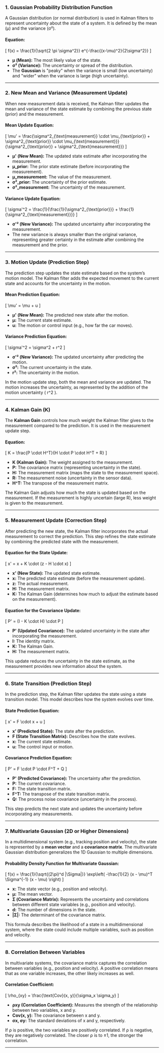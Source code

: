 ### 1. **Gaussian Probability Distribution Function**

A Gaussian distribution (or normal distribution) is used in Kalman filters to represent uncertainty about the state of a system. It is defined by the mean (μ) and the variance (σ²).

#### Equation:
\[
f(x) = \frac{1}{\sqrt{2 \pi \sigma^2}} e^{-\frac{(x-\mu)^2}{2\sigma^2}}
\]
- **μ (Mean):** The most likely value of the state.
- **σ² (Variance):** The uncertainty or spread of the distribution.
- The **Gaussian** is "peaky" when the variance is small (low uncertainty) and "wider" when the variance is large (high uncertainty).

---

### 2. **New Mean and Variance (Measurement Update)**

When new measurement data is received, the Kalman filter updates the mean and variance of the state estimate by combining the previous state (prior) and the measurement.

#### Mean Update Equation:
\[
\mu' = \frac{\sigma^2_{\text{measurement}} \cdot \mu_{\text{prior}} + \sigma^2_{\text{prior}} \cdot \mu_{\text{measurement}}}{\sigma^2_{\text{prior}} + \sigma^2_{\text{measurement}}}
\]
- **μ' (New Mean):** The updated state estimate after incorporating the measurement.
- **μ_prior:** The prior state estimate (before incorporating the measurement).
- **μ_measurement:** The value of the measurement.
- **σ²_prior:** The uncertainty of the prior estimate.
- **σ²_measurement:** The uncertainty of the measurement.

#### Variance Update Equation:
\[
\sigma'^2 = \frac{1}{\frac{1}{\sigma^2_{\text{prior}}} + \frac{1}{\sigma^2_{\text{measurement}}}}
\]
- **σ'² (New Variance):** The updated uncertainty after incorporating the measurement.
- The new variance is always smaller than the original variance, representing greater certainty in the estimate after combining the measurement and the prior.

---

### 3. **Motion Update (Prediction Step)**

The prediction step updates the state estimate based on the system’s motion model. The Kalman filter adds the expected movement to the current state and accounts for the uncertainty in the motion.

#### Mean Prediction Equation:
\[
\mu' = \mu + u
\]
- **μ' (New Mean):** The predicted new state after the motion.
- **μ:** The current state estimate.
- **u:** The motion or control input (e.g., how far the car moves).

#### Variance Prediction Equation:
\[
\sigma'^2 = \sigma^2 + r^2
\]
- **σ'² (New Variance):** The updated uncertainty after predicting the motion.
- **σ²:** The current uncertainty in the state.
- **r²:** The uncertainty in the motion.

In the motion update step, both the mean and variance are updated. The motion increases the uncertainty, as represented by the addition of the motion uncertainty \( r^2 \).

---

### 4. **Kalman Gain (K)**

The **Kalman Gain** controls how much weight the Kalman filter gives to the measurement compared to the prediction. It is used in the measurement update step.

#### Equation:
\[
K = \frac{P \cdot H^T}{H \cdot P \cdot H^T + R}
\]
- **K (Kalman Gain):** The weight assigned to the measurement.
- **P:** The covariance matrix (representing uncertainty in the state).
- **H:** The measurement matrix (maps the state to the measurement space).
- **R:** The measurement noise (uncertainty in the sensor data).
- **H^T:** The transpose of the measurement matrix.

The Kalman Gain adjusts how much the state is updated based on the measurement. If the measurement is highly uncertain (large R), less weight is given to the measurement.

---

### 5. **Measurement Update (Correction Step)**

After predicting the new state, the Kalman filter incorporates the actual measurement to correct the prediction. This step refines the state estimate by combining the predicted state with the measurement.

#### Equation for the State Update:
\[
x' = x + K \cdot (z - H \cdot x)
\]
- **x' (New State):** The updated state estimate.
- **x:** The predicted state estimate (before the measurement update).
- **z:** The actual measurement.
- **H:** The measurement matrix.
- **K:** The Kalman Gain (determines how much to adjust the estimate based on the measurement).

#### Equation for the Covariance Update:
\[
P' = (I - K \cdot H) \cdot P
\]
- **P' (Updated Covariance):** The updated uncertainty in the state after incorporating the measurement.
- **I:** The identity matrix.
- **K:** The Kalman Gain.
- **H:** The measurement matrix.

This update reduces the uncertainty in the state estimate, as the measurement provides new information about the system.

---

### 6. **State Transition (Prediction Step)**

In the prediction step, the Kalman filter updates the state using a state transition model. This model describes how the system evolves over time.

#### State Prediction Equation:
\[
x' = F \cdot x + u
\]
- **x' (Predicted State):** The state after the prediction.
- **F (State Transition Matrix):** Describes how the state evolves.
- **x:** The current state estimate.
- **u:** The control input or motion.

#### Covariance Prediction Equation:
\[
P' = F \cdot P \cdot F^T + Q
\]
- **P' (Predicted Covariance):** The uncertainty after the prediction.
- **P:** The current covariance.
- **F:** The state transition matrix.
- **F^T:** The transpose of the state transition matrix.
- **Q:** The process noise covariance (uncertainty in the process).

This step predicts the next state and updates the uncertainty before incorporating any measurements.

---

### 7. **Multivariate Gaussian (2D or Higher Dimensions)**

In a multidimensional system (e.g., tracking position and velocity), the state is represented by a **mean vector** and a **covariance matrix**. The multivariate Gaussian distribution generalizes the 1D Gaussian to multiple dimensions.

#### Probability Density Function for Multivariate Gaussian:
\[
f(x) = \frac{1}{\sqrt{(2\pi)^d |\Sigma|}} \exp\left( -\frac{1}{2} (x - \mu)^T \Sigma^{-1} (x - \mu) \right)
\]
- **x:** The state vector (e.g., position and velocity).
- **μ:** The mean vector.
- **Σ (Covariance Matrix):** Represents the uncertainty and correlations between different state variables (e.g., position and velocity).
- **d:** The number of dimensions in the state.
- **|Σ|:** The determinant of the covariance matrix.

This formula describes the likelihood of a state in a multidimensional system, where the state could include multiple variables, such as position and velocity.

---

### 8. **Correlation Between Variables**

In multivariate systems, the covariance matrix captures the correlation between variables (e.g., position and velocity). A positive correlation means that as one variable increases, the other likely increases as well.

#### Correlation Coefficient:
\[
\rho_{xy} = \frac{\text{Cov}(x, y)}{\sigma_x \sigma_y}
\]
- **ρxy (Correlation Coefficient):** Measures the strength of the relationship between two variables, x and y.
- **Cov(x, y):** The covariance between x and y.
- **σx, σy:** The standard deviations of x and y, respectively.

If ρ is positive, the two variables are positively correlated. If ρ is negative, they are negatively correlated. The closer ρ is to ±1, the stronger the correlation.

---